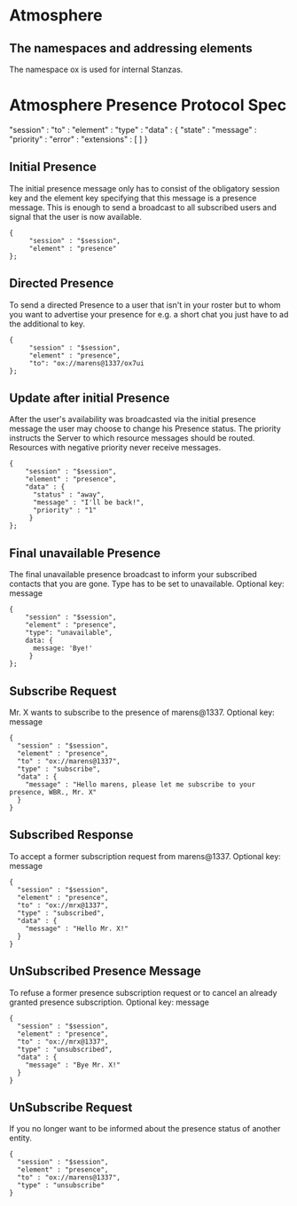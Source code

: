 # Atmosphere

## The namespaces and addressing elements

The namespace ox is used for internal Stanzas.

# Atmosphere Presence Protocol Spec

"session" :
"to" :
"element" :
"type" :
"data"  : {
  "state" : 
  "message" :
  "priority" :
  "error" : 
  "extensions" : [
  ]
}

## Initial Presence

The initial presence message only has to consist of the obligatory session key
and the element key specifying that this message is a presence message.  This is
enough to send a broadcast to all subscribed users and signal that the user is
now available.

~~~ {.javascript}
{
     "session" : "$session",
     "element" : "presence"
};
~~~

## Directed Presence

To send a directed Presence to a user that isn't in your roster but to whom you
want to advertise your presence for e.g. a short chat you just have to ad the
additional to key.

~~~{.javascript}
{
     "session" : "$session",
     "element" : "presence",
     "to": "ox://marens@1337/ox7ui
};
~~~

## Update after initial Presence

After the user's availability was broadcasted via the initial presence message
the user may choose to change his Presence status. The priority instructs the
Server to which resource messages should be routed. Resources with negative
priority never receive messages.

~~~{.javascript}
{
    "session" : "$session",
    "element" : "presence",
    "data" : {
      "status" : "away",
      "message" : "I'll be back!",
      "priority" : "1"
     }
};
~~~

## Final unavailable Presence

The final unavailable presence broadcast to inform your subscribed contacts
that you are gone. Type has to be set to unavailable.
Optional key: message

~~~{.javascript}
{
    "session" : "$session",
    "element" : "presence",
    "type": "unavailable",
    data: {
      message: 'Bye!'
     }
};
~~~

## Subscribe Request

Mr. X wants to subscribe to the presence of marens@1337.
Optional key: message

~~~{.javascript}
{
  "session" : "$session",
  "element" : "presence",
  "to" : "ox://marens@1337",
  "type" : "subscribe",
  "data" : {
    "message" : "Hello marens, please let me subscribe to your presence, WBR., Mr. X"
  }
}
~~~

## Subscribed Response

To accept a former subscription request from marens@1337.
Optional key: message

~~~{.javascript}
{
  "session" : "$session",
  "element" : "presence",
  "to" : "ox://mrx@1337",
  "type" : "subscribed",
  "data" : {
    "message" : "Hello Mr. X!"
  }
}
~~~


## UnSubscribed Presence Message

To refuse a former presence subscription request or to cancel an already granted
presence subscription.
Optional key: message

~~~{.javascript}
{
  "session" : "$session",
  "element" : "presence",
  "to" : "ox://mrx@1337",
  "type" : "unsubscribed",
  "data" : {
    "message" : "Bye Mr. X!"
  }
}
~~~

## UnSubscribe Request
If you no longer want to be informed about the presence status of another
entity.

~~~{.javascript}
{
  "session" : "$session",
  "element" : "presence",
  "to" : "ox://marens@1337",
  "type" : "unsubscribe"
}
~~~
